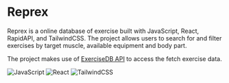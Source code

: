 # Reprex

Reprex is a online database of exercise built with JavaScript, React, RapidAPI, and TailwindCSS. The project allows users to search for and filter exercises by target muscle, available equipment and body part.

The project makes use of [ExerciseDB API](https://rapidapi.com/justin-WFnsXH_t6/api/exercisedb) to access the fetch exercise data.

![JavaScript](https://img.shields.io/badge/javascript-%23323330.svg?style=for-the-badge&logo=javascript&logoColor=%23F7DF1E)
![React](https://img.shields.io/badge/react-%2320232a.svg?style=for-the-badge&logo=react&logoColor=%2361DAFB)
![TailwindCSS](https://img.shields.io/badge/tailwindcss-%2338B2AC.svg?style=for-the-badge&logo=tailwind-css&logoColor=white)
